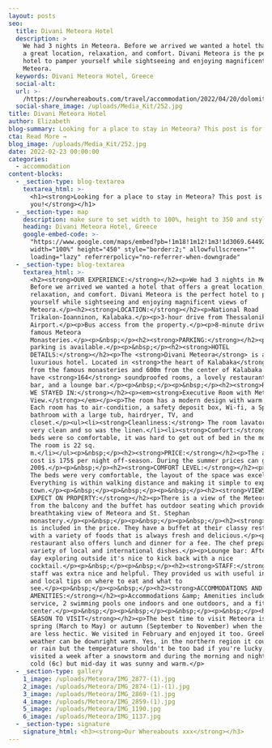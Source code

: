 ```yaml
---
layout: posts
seo:
  title: Divani Meteora Hotel
  description: >
    We had 3 nights in Meteora. Before we arrived we wanted a hotel that offers
    a great location, relaxation, and comfort. Divani Meteora is the perfect
    hotel to pamper yourself while sightseeing and enjoying magnificent views of
    Meteora.
  keywords: Divani Meteora Hotel, Greece
  social-alt:
  url: >-
    /https://ourwhereabouts.com/travel/accommodation/2022/04/20/dolomites-travel-guide.html
  social-share_image: /uploads/Media_Kit/252.jpg
title: Divani Meteora Hotel
author: Elizabeth
blog-summary: Looking for a place to stay in Meteora? This post is for you!
cta: Read More →
blog_image: /uploads/Media_Kit/252.jpg
date: 2022-02-23 00:00:00
categories:
  - accommodation
content-blocks:
  - _section-type: blog-textarea
    textarea_html: >-
      <h1><strong>Looking for a place to stay in Meteora? This post is for
      you!</strong></h1>
  - _section-type: map
    description: make sure to set width to 100%, height to 350 and style to border 2
    heading: Divani Meteora Hotel, Greece
    google-embed-code: >-
      "https://www.google.com/maps/embed?pb=!1m18!1m12!1m3!1d3069.644920687143!2d21.62856132729692!3d39.7026869137396!2m3!1f0!2f0!3f0!3m2!1i1024!2i768!4f13.1!3m3!1m2!1s0x13590fc5213629ad%3A0x6479fee8d8956fd7!2sDivani%20Meteora%20Hotel!5e0!3m2!1sen!2sil!4v1653831098173!5m2!1sen!2sil"
      width="100%" height="450" style="border:2;" allowfullscreen=""
      loading="lazy" referrerpolicy="no-referrer-when-downgrade"
  - _section-type: blog-textarea
    textarea_html: >-
      <h2><strong>OUR EXPERIENCE:</strong></h2><p>We had 3 nights in Meteora.
      Before we arrived we wanted a hotel that offers a great location,
      relaxation, and comfort. Divani Meteora is the perfect hotel to pamper
      yourself while sightseeing and enjoying magnificent views of
      Meteora.</p><h2><strong>LOCATION:</strong></h2><p>National Road
      Trikalon-Ioanninon, Kalabaka.</p><p>3-hour drive from Thessaloniki
      Airport.</p><p>Bus access from the property.</p><p>8-minute drive to the
      famous Meteora
      Monasteries.</p><p>&nbsp;</p><h2><strong>PARKING:</strong></h2><p>Free
      parking is available.</p><p>&nbsp;</p><h2><strong>HOTEL
      DETAILS:</strong></h2><p>The <strong>Divani Meteora</strong> is a 4-star
      luxurious hotel. Located in <strong>the heart of Kalabaka</strong>, 5km
      from the famous monasteries and 600m from the center of Kalabaka. They
      have <strong>164</strong> soundproofed rooms, a lovely restaurant, a pool
      bar, and a lounge bar.</p><p>&nbsp;</p><p>&nbsp;</p><h2><strong>ROOM TYPE
      WE STAYED IN:</strong></h2><p><em><strong>Executive Room with Meteora
      View.</strong></em></p><p>The room has a modern design with warm colors.
      Each room has to air-condition, a safety deposit box, Wi-fi, a Spacious
      bathroom with a large tub, hairdryer, TV, and
      closet.</p><ul><li><strong>Cleanliness:</strong> The room lavatory was
      very clean and so was the linen.</li><li><strong>Comfort:</strong> The
      beds were so comfortable, it was hard to get out of bed in the morning.
      The room is 22 sq.
      m.</li></ul><p>&nbsp;</p><h2><strong>PRICE:</strong></h2><p>The average
      cost is 175$ per night off-season. During the summer prices can go up to
      200$.</p><p>&nbsp;</p><h2><strong>COMFORT LEVEL:</strong></h2><p>10/10!
      The beds were very comfortable, the layout of the space was excellent.
      Everything is within walking distance and making it simple to explore the
      town.</p><p>&nbsp;</p><p>&nbsp;</p><p>&nbsp;</p><h2><strong>VIEWS TO
      EXPECT ON PROPERTY:</strong></h2><p>There is a view of the Meteora rocks
      from the balcony and the buffet has outdoor seating which provides a
      breathtaking view of Meteora and St. Stephan
      monastery.</p><p>&nbsp;</p><p>&nbsp;</p><p>&nbsp;</p><h2><strong>DINING:</strong></h2><p>Breakfast
      is included in the price. They have a buffet at their classy restaurant
      with a variety of foods that is always fresh and delicious.</p><p>The
      restaurant also offers lunch and dinner for a fee. The chef prepares a
      variety of local and international dishes.</p><p>Lounge bar: After a long
      day exploring outside it's nice to kick back with a nice
      cocktail.</p><p>&nbsp;</p><p>&nbsp;</p><h2><strong>STAFF:</strong></h2><p>The
      staff was extra nice and helpful. They provided us with useful information
      and local tips on where to eat and what to
      see.</p><p>&nbsp;</p><p>&nbsp;</p><h2><strong>ACCOMMODATIONS AND
      AMENITIES:</strong></h2><p>Accommodations &amp; Amenities include room
      service, 2 swimming pools one indoors and one outdoors, and a fitness
      center.</p><p>&nbsp;</p><p>&nbsp;</p><p>&nbsp;</p><p>&nbsp;</p><h2><strong>BEST
      SEASON TO VISIT</strong></h2><p>The best time to visit Meteora is in late
      spring (March to May) or autumn (September to November) when the crowds
      are less hectic. We visited in February and enjoyed it too. Greek winter
      weather can be downright warm. Yes, in the northern region it could snow
      or rain but the temperature shouldn't be too bad if you're lucky. We
      visited a week after a snowstorm and during the morning and night it was
      cold (6c) but mid-day it was sunny and warm.</p>
  - _section-type: gallery
    1_image: /uploads/Meteora/IMG_2877-(1).jpg
    2_image: /uploads/Meteora/IMG_2874-(1)-(1).jpg
    3_image: /uploads/Meteora/IMG_2869-(1).jpg
    4_image: /uploads/Meteora/IMG_2859-(1).jpg
    5_image: /uploads/Meteora/IMG_1190.jpg
    6_image: /uploads/Meteora/IMG_1137.jpg
  - _section-type: signature
    signature_html: <h3><strong>Our Whereabouts xxx</strong></h3>
---
```

